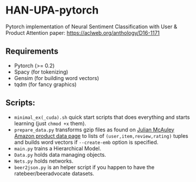 # HAN-UPA-pytorch
Pytorch implementation of Neural Sentiment Classification with User &amp; Product Attention paper: https://aclweb.org/anthology/D16-1171

## Requirements
- Pytorch (>= 0.2)
- Spacy (for tokenizing)
- Gensim (for building word vectors)
- tqdm (for fancy graphics)

## Scripts:
- `minimal_ex(_cuda).sh` quick start scripts that does everything and starts learning (just `chmod +x` them).
- `prepare_data.py` transforms gzip files as found on [Julian McAuley Amazon product data page](http://jmcauley.ucsd.edu/data/amazon/) to lists of `(user,item,review,rating)` tuples and builds word vectors if `--create-emb` option is specified.
- `main.py` trains a Hierarchical Model.
- `Data.py` holds data managing objects.
- `Nets.py` holds networks.
- `beer2json.py` is an helper script if you happen to have the ratebeer/beeradvocate datasets.
